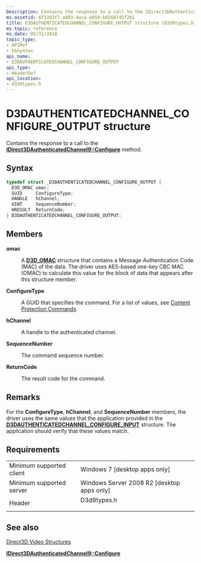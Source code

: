 ```yaml
---
Description: Contains the response to a call to the IDirect3DAuthenticatedChannel9::Configure method.
ms.assetid: 6f33d3f7-a883-4aca-a058-b656d745f2b1
title: D3DAUTHENTICATEDCHANNEL_CONFIGURE_OUTPUT structure (D3d9types.h)
ms.topic: reference
ms.date: 05/31/2018
topic_type: 
- APIRef
- kbSyntax
api_name: 
- D3DAUTHENTICATEDCHANNEL_CONFIGURE_OUTPUT
api_type: 
- HeaderDef
api_location: 
- d3d9types.h
---
```


# D3DAUTHENTICATEDCHANNEL\_CONFIGURE\_OUTPUT structure

Contains the response to a call to the [**IDirect3DAuthenticatedChannel9::Configure**](/windows/desktop/api/d3d9/nf-d3d9-idirect3dauthenticatedchannel9-configure) method.

## Syntax


```C++
typedef struct _D3DAUTHENTICATEDCHANNEL_CONFIGURE_OUTPUT {
  D3D_OMAC omac;
  GUID     ConfigureType;
  HANDLE   hChannel;
  UINT     SequenceNumber;
  HRESULT  ReturnCode;
} D3DAUTHENTICATEDCHANNEL_CONFIGURE_OUTPUT;
```



## Members

<dl> <dt>

**omac**
</dt> <dd>

A [**D3D\_OMAC**](d3d-omac.md) structure that contains a Message Authentication Code (MAC) of the data. The driver uses AES-based one-key CBC MAC (OMAC) to calculate this value for the block of data that appears after this structure member.

</dd> <dt>

**ConfigureType**
</dt> <dd>

A GUID that specifies the command. For a list of values, see [Content Protection Commands](content-protection-commands.md).

</dd> <dt>

**hChannel**
</dt> <dd>

A handle to the authenticated channel.

</dd> <dt>

**SequenceNumber**
</dt> <dd>

The command sequence number.

</dd> <dt>

**ReturnCode**
</dt> <dd>

The result code for the command.

</dd> </dl>

## Remarks

For the **ConfigureType**, **hChannel**, and **SequenceNumber** members, the driver uses the same values that the application provided in the [**D3DAUTHENTICATEDCHANNEL\_CONFIGURE\_INPUT**](d3dauthenticatedchannel-configure-input.md) structure. The application should verify that these values match.

## Requirements



|                                     |                                                                                        |
|-------------------------------------|----------------------------------------------------------------------------------------|
| Minimum supported client<br/> | Windows 7 \[desktop apps only\]<br/>                                             |
| Minimum supported server<br/> | Windows Server 2008 R2 \[desktop apps only\]<br/>                                |
| Header<br/>                   | <dl> <dt>D3d9types.h</dt> </dl> |



## See also

<dl> <dt>

[Direct3D Video Structures](direct3d-video-structures.md)
</dt> <dt>

[**IDirect3DAuthenticatedChannel9::Configure**](/windows/desktop/api/d3d9/nf-d3d9-idirect3dauthenticatedchannel9-configure)
</dt> </dl>

 

 




